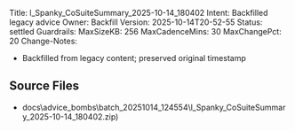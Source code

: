 Title: l_Spanky_CoSuiteSummary_2025-10-14_180402
Intent: Backfilled legacy advice
Owner: Backfill
Version: 2025-10-14T20-52-55
Status: settled
Guardrails:
  MaxSizeKB: 256
  MaxCadenceMins: 30
  MaxChangePct: 20
Change-Notes:
  - Backfilled from legacy content; preserved original timestamp

## Source Files
- docs\advice_bombs\batch_20251014_124554\l_Spanky_CoSuiteSummary_2025-10-14_180402.zip)
